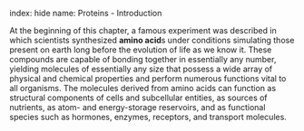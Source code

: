 index: hide
name: Proteins - Introduction

At the beginning of this chapter, a famous experiment was described in which scientists synthesized  **amino acid**s under conditions simulating those present on earth long before the evolution of life as we know it. These compounds are capable of bonding together in essentially any number, yielding molecules of essentially any size that possess a wide array of physical and chemical properties and perform numerous functions vital to all organisms. The molecules derived from amino acids can function as structural components of cells and subcellular entities, as sources of nutrients, as atom- and energy-storage reservoirs, and as functional species such as hormones, enzymes, receptors, and transport molecules.
